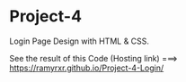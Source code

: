 # Project-4

Login Page Design with HTML & CSS.

See the result of this Code (Hosting link) ===> https://ramyrxr.github.io/Project-4-Login/
